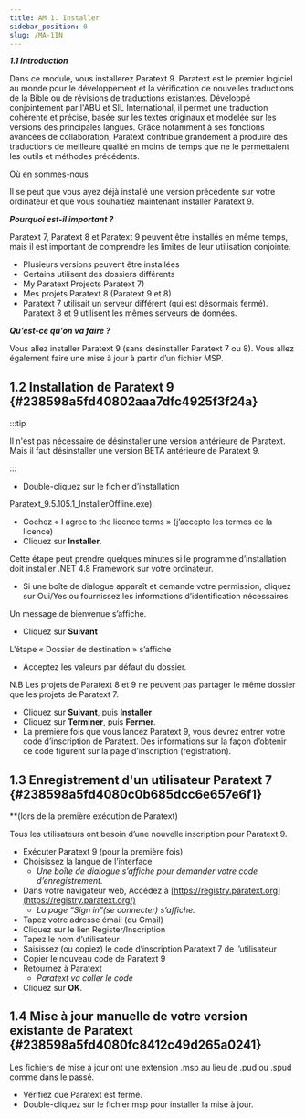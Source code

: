 ```yaml
---
title: AM 1. Installer
sidebar_position: 0
slug: /MA-1IN
---
```


_**1.1 Introduction**_

Dans ce module, vous installerez Paratext 9. Paratext est le premier logiciel au monde pour le développement et la vérification de nouvelles traductions de la Bible ou de révisions de traductions existantes. Développé conjointement par l'ABU et SIL International, il permet une traduction cohérente et précise, basée sur les textes originaux et modelée sur les versions des principales langues. Grâce notamment à ses fonctions avancées de collaboration, Paratext contribue grandement à produire des traductions de meilleure qualité en moins de temps que ne le permettaient les outils et méthodes précédents.

Où en sommes-nous

Il se peut que vous ayez déjà installé une version précédente sur votre ordinateur et que vous souhaitiez maintenant installer Paratext 9.

_**Pourquoi est-il important ?**_

Paratext 7, Paratext 8 et Paratext 9 peuvent être installés en même temps, mais il est important de comprendre les limites de leur utilisation conjointe.

- Plusieurs versions peuvent être installées
- Certains utilisent des dossiers différents
- My Paratext Projects Paratext 7)
- Mes projets Paratext 8 (Paratext 9 et 8)
- Paratext 7 utilisait un serveur différent (qui est désormais fermé). Paratext 8 et 9 utilisent les mêmes serveurs de données.

_**Qu’est-ce qu’on va faire ?**_

Vous allez installer Paratext 9 (sans désinstaller Paratext 7 ou 8). Vous allez également faire une mise à jour à partir d’un fichier MSP.

## **1.2 Installation de Paratext 9** {#238598a5fd40802aaa7dfc4925f3f24a}

:::tip

Il n'est pas nécessaire de désinstaller une version antérieure de Paratext. Mais il faut désinstaller une version BETA antérieure de Paratext 9.

:::

- Double-cliquez sur le fichier d’installation

Paratext_9.5.105.1_InstallerOffline.exe).

- Cochez « I agree to the licence terms » (j’accepte les termes de la licence)
- Cliquez sur **Installer**.

Cette étape peut prendre quelques minutes si le programme d’installation doit installer .NET 4.8 Framework sur votre ordinateur.

- Si une boîte de dialogue apparaît et demande votre permission, cliquez sur Oui/Yes ou fournissez les informations d’identification nécessaires.

Un message de bienvenue s’affiche.

- Cliquez sur **Suivant**

L’étape « Dossier de destination » s’affiche

- Acceptez les valeurs par défaut du dossier.

N.B Les projets de Paratext 8 et 9 ne peuvent pas partager le même dossier que les projets de Paratext 7.

- Cliquez sur **Suivant**, puis **Installer**
- Cliquez sur **Terminer**, puis **Fermer**.
- La première fois que vous lancez Paratext 9, vous devrez entrer votre code d’inscription de Paratext. Des informations sur la façon d’obtenir ce code figurent sur la page d’inscription (registration).

## **1.3 Enregistrement d'un utilisateur Paratext 7**  {#238598a5fd4080c0b685dcc6e657e6f1}

\*\*(lors de la première exécution de Paratext)

Tous les utilisateurs ont besoin d’une nouvelle inscription pour Paratext 9.

- Exécuter Paratext 9 (pour la première fois)
- Choisissez la langue de l’interface
    - _Une boîte de dialogue s’affiche pour demander votre code d’enregistrement._
- Dans votre navigateur web, Accédez à [https://registry.paratext.org](https://registry.paratext.org/)
    - _La page “Sign in”(se connecter) s’affiche._
- Tapez votre adresse émail (du Gmail)
- Cliquez sur le lien Register/Inscription
- Tapez le nom d’utilisateur
- Saisissez (ou copiez) le code d’inscription Paratext 7 de l’utilisateur
- Copier le nouveau code de Paratext 9
- Retournez à Paratext
    - _Paratext va coller le code_
- Cliquez sur **OK**.

## **1.4 Mise à jour manuelle de votre version existante de Paratext** {#238598a5fd4080fc8412c49d265a0241}

Les fichiers de mise à jour ont une extension .msp au lieu de .pud ou .spud comme dans le passé.

- Vérifiez que Paratext est fermé.
- Double-cliquez sur le fichier msp pour installer la mise à jour.
